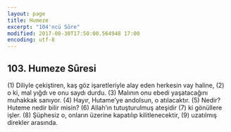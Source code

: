 ```yaml
---
layout: page
title: Humeze
excerpt: "104'ncü Sûre"
modified: 2017-08-30T17:50:00.564948 17:00
encoding: utf-8
---
```


## 103. Humeze Sûresi

(1) Diliyle çekiştiren, kaş göz işaretleriyle alay eden herkesin vay haline,
(2) o ki, mal yığdı ve onu saydı durdu.
(3) Malının onu ebedi yaşatacağını muhakkak sanıyor.
(4) Hayır, Hutame’ye andolsun, o atılacaktır.
(5) Nedir? Huteme nedir bilir misin?
(6) Allah’ın tutuşturulmuş ateşidir
(7) ki gönüllere işler.
(8) Şüphesiz o, onların üzerine kapatılıp kilitlenecektir,
(9) uzatılmış direkler arasında.

